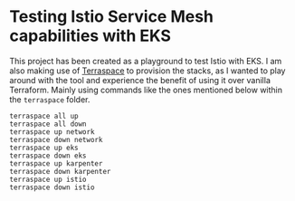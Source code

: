 # Testing Istio Service Mesh capabilities with EKS

This project has been created as a playground to test Istio with EKS. I am also making use of [Terraspace](https://terraspace.cloud/) to provision the stacks, as I wanted to play around with the tool and experience the benefit of using it over vanilla Terraform. Mainly using commands like the ones mentioned below within the `terraspace` folder.

```
terraspace all up
terraspace all down
terraspace up network
terraspace down network
terraspace up eks
terraspace down eks
terraspace up karpenter
terraspace down karpenter
terraspace up istio
terraspace down istio
```